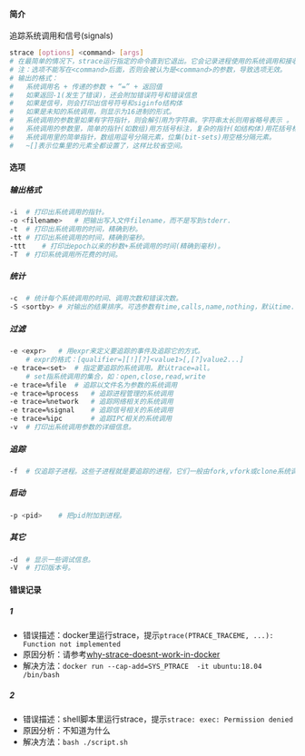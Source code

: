 #### 简介

追踪系统调用和信号(signals)

```bash
strace [options] <command> [args]
# 在最简单的情况下，strace运行指定的命令直到它退出。它会记录进程使用的系统调用和接收的信号。结果默认输出到标准错误，也可用-o选项输出到文件中。
# 注：选项不能写在<command>后面，否则会被认为是<command>的参数，导致选项无效。
# 输出的格式：
#   系统调用名 + 传递的参数 + “=” + 返回值
#   如果返回-1(发生了错误)，还会附加错误符号和错误信息
#   如果是信号，则会打印出信号符号和siginfo结构体
#   如果是未知的系统调用，则显示为16进制的形式。
#   系统调用的参数里如果有字符指针，则会解引用为字符串。字符串太长则用省略号表示 。
#   系统调用的参数里，简单的指针(如数组)用方括号标注，复杂的指针(如结构体)用花括号标注。
#   系统调用里的简单指针，数组用逗号分隔元素，位集(bit-sets)用空格分隔元素。
#   ~[]表示位集里的元素全都设置了，这样比较省空间。
```

#### 选项

##### 输出格式

```bash
-i	# 打印出系统调用的指针。
-o <filename>	# 把输出写入文件filename，而不是写到stderr. 
-t	# 打印出系统调用的时间，精确到秒。
-tt	# 打印出系统调用的时间，精确到毫秒。
-ttt	# 打印出epoch以来的秒数+系统调用的时间(精确到毫秒)。
-T	# 打印系统调用所花费的时间。
```



##### 统计

```bash
-c	# 统计每个系统调用的时间、调用次数和错误次数。
-S <sortby>	# 对输出的结果排序。可选参数有time,calls,name,nothing，默认time.
```



##### 过滤

```bash
-e <expr>	# 用expr来定义要追踪的事件及追踪它的方式。
	# expr的格式：[qualifier=][!][?]<value1>[,[?]value2...]
-e trace=<set>	# 指定要追踪的系统调用。默认trace=all。
	# set指系统调用的集合，如：open,close,read,write
-e trace=%file	# 追踪以文件名为参数的系统调用
-e trace=%process	# 追踪进程管理的系统调用
-e trace=%network	# 追踪网络相关的系统调用
-e trace=%signal	# 追踪信号相关的系统调用
-e trace=%ipc		# 追踪IPC相关的系统调用
-v	# 打印出系统调用参数的详细信息。
```



##### 追踪

```bash
-f	# 仅追踪子进程。这些子进程就是要追踪的进程，它们一般由fork,vfork或clone系统调用创建。
```



##### 启动

```bash
-p <pid>	# 把pid附加到进程。
```



##### 其它

```bash
-d	# 显示一些调试信息。
-V	# 打印版本号。
```

#### 错误记录

##### 1

- 错误描述：docker里运行strace，提示`ptrace(PTRACE_TRACEME, ...): Function not implemented`
- 原因分析：请参考[why-strace-doesnt-work-in-docker](https://jvns.ca/blog/2020/04/29/why-strace-doesnt-work-in-docker/)
- 解决方法：`docker run --cap-add=SYS_PTRACE  -it ubuntu:18.04 /bin/bash`

##### 2

- 错误描述：shell脚本里运行strace，提示`strace: exec: Permission denied`
- 原因分析：不知道为什么
- 解决方法：`bash ./script.sh`

